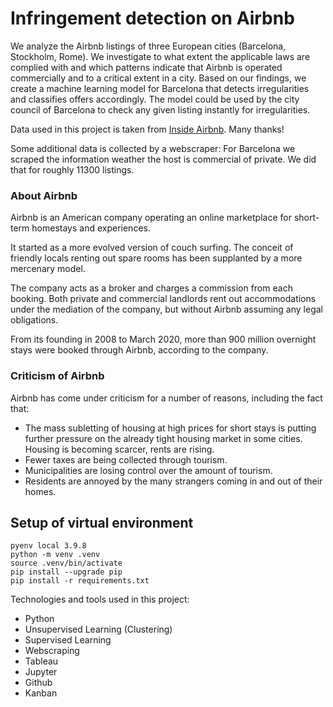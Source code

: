 # Infringement detection on Airbnb

We analyze the Airbnb listings of three European cities (Barcelona, Stockholm, Rome). We investigate to what extent the applicable laws are complied with and which patterns indicate that Airbnb is operated commercially and to a critical extent in a city. Based on our findings, we create a machine learning model for Barcelona that detects irregularities and classifies offers accordingly. The model could be used by the city council of Barcelona to check any given listing instantly for irregularities.

Data used in this project is taken from [Inside Airbnb](http://insideairbnb.com/get-the-data). Many thanks!

Some additional data is collected by a webscraper: For Barcelona we scraped the information weather the host is commercial of private. We did that for roughly 11300 listings.

### About Airbnb

Airbnb is an American company operating an online marketplace for short-term homestays and experiences. 

It started as a more evolved version of couch surfing.
The conceit of friendly locals renting out spare rooms has been supplanted by a more mercenary model.

The company acts as a broker and charges a commission from each booking. Both private and commercial landlords rent out accommodations under the mediation of the company, but without Airbnb assuming any legal obligations. 

From its founding in 2008 to March 2020, more than 900 million overnight stays were booked through Airbnb, according to the company.

### Criticism of Airbnb

Airbnb has come under criticism for a number of reasons, including the fact that:
- The mass subletting of housing at high prices for short stays is putting further pressure on the already tight housing market in some cities. Housing is becoming scarcer, rents are rising.
- Fewer taxes are being collected through tourism.
- Municipalities are losing control over the amount of tourism. 
- Residents are annoyed by the many strangers coming in and out of their homes. 

## Setup of virtual environment

```
pyenv local 3.9.8
python -m venv .venv
source .venv/bin/activate
pip install --upgrade pip
pip install -r requirements.txt
```
Technologies and tools used in this project:
- Python
- Unsupervised Learning (Clustering)
- Supervised Learning
- Webscraping
- Tableau
- Jupyter
- Github
- Kanban
